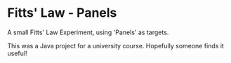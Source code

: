 # Fitts' Law - Panels
A small Fitts' Law Experiment, using 'Panels' as targets.

This was a Java project for a university course.
Hopefully someone finds it useful!
